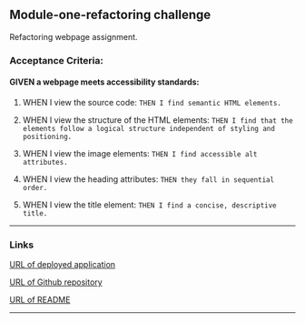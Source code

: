 ## Module-one-refactoring challenge
Refactoring webpage assignment.

### Acceptance Criteria:
#### GIVEN a webpage meets accessibility standards:

1. WHEN I view the source code:
```THEN I find semantic HTML elements.```

2. WHEN I view the structure of the HTML elements:
```THEN I find that the elements follow a logical structure independent of styling and positioning.```

3. WHEN I view the image elements:
```THEN I find accessible alt attributes.```

4. WHEN I view the heading attributes:
```THEN they fall in sequential order.```

5. WHEN I view the title element:
```THEN I find a concise, descriptive title.```

***
### Links

[URL of deployed application](https://starkcontrast315.github.io/refactor-module-one/)

[URL of Github repository](https://github.com/starkcontrast315/refactor-module-one)

[URL of README](./README.md)

***

